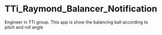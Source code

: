 # TTi_Raymond_Balancer_Notification
Engineer in TTi group. This app is show the balancing ball according to pitch and roll angle
